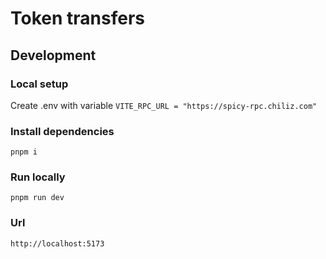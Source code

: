 # Token transfers

## Development
### Local setup
Create .env with variable `VITE_RPC_URL = "https://spicy-rpc.chiliz.com"`

### Install dependencies
`pnpm i`

### Run locally
`pnpm run dev`

### Url
`http://localhost:5173`
